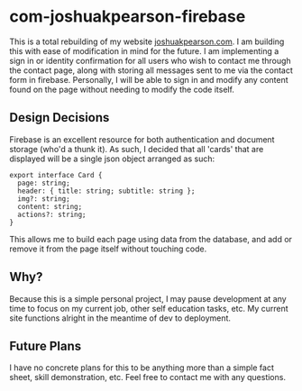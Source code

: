 # com-joshuakpearson-firebase

This is a total rebuilding of my website [joshuakpearson.com](https://joshuakpearson.com). I am building this with ease of modification in mind for the future. I am implementing a sign in or identity confirmation for all users who wish to contact me through the contact page, along with storing all messages sent to me via the contact form in firebase. Personally, I will be able to sign in and modify any content found on the page without needing to modify the code itself.

## Design Decisions

Firebase is an excellent resource for both authentication and document storage (who'd a thunk it). As such, I decided that all 'cards' that are displayed will be a single json object arranged as such:

```
export interface Card {
  page: string;
  header: { title: string; subtitle: string };
  img?: string;
  content: string;
  actions?: string;
}
```

This allows me to build each page using data from the database, and add or remove it from the page itself without touching code.

## Why?

Because this is a simple personal project, I may pause development at any time to focus on my current job, other self education tasks, etc. My current site functions alright in the meantime of dev to deployment.

## Future Plans

I have no concrete plans for this to be anything more than a simple fact sheet, skill demonstration, etc. Feel free to contact me with any questions.
